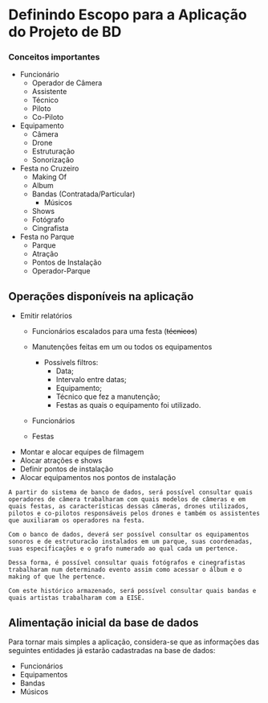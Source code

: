 # Definindo Escopo para a Aplicação do Projeto de BD

### Conceitos importantes
- Funcionário
  - Operador de Câmera
  - Assistente
  - Técnico
  - Piloto
  - Co-Piloto
- Equipamento
  - Câmera
  - Drone
  - Estruturação
  - Sonorização
- Festa no Cruzeiro
  - Making Of
  - Album
  - Bandas (Contratada/Particular)
    - Músicos
  - Shows  
  - Fotógrafo
  - Cingrafista  
- Festa no Parque
  - Parque
  - Atração
  - Pontos de Instalação
  - Operador-Parque
  
## Operações disponíveis na aplicação
- Emitir relatórios
  - Funcionários escalados para uma festa (<s>técnicos</s>)
  - Manutenções feitas em um ou todos os equipamentos
    - Possívels filtros: 
      - Data; 
      - Intervalo entre datas;
      - Equipamento;
      - Técnico que fez a manutenção;
      - Festas as quais o equipamento foi utilizado.
  - Funcionários
  
  - Festas
- Montar e alocar equipes de filmagem
- Alocar atrações e shows
- Definir pontos de instalação
- Alocar equipamentos nos pontos de instalação

`A partir do sistema de banco de dados, será possível consultar quais operadores de câmera
trabalharam com quais modelos de câmeras e em quais festas, as características dessas câmeras,
drones utilizados, pilotos e co-pilotos responsáveis pelos drones e também os assistentes que auxiliaram
os operadores na festa.`

`Com o banco de dados, deverá ser possível consultar os equipamentos sonoros e de estruturacão
instalados em um parque, suas coordenadas, suas especificações e o grafo numerado ao qual cada
um pertence.`

`Dessa forma, é possível consultar quais fotógrafos e cinegrafistas trabalharam num determinado
evento assim como acessar o álbum e o making of que lhe pertence.`

`Com este histórico armazenado, será possível consultar quais bandas e quais artistas trabalharam
com a EISE.`

## Alimentação inicial da base de dados
Para tornar mais simples a aplicação, considera-se que as informações das seguintes entidades já estarão cadastradas na base de dados:
- Funcionários
- Equipamentos
- Bandas
- Músicos
